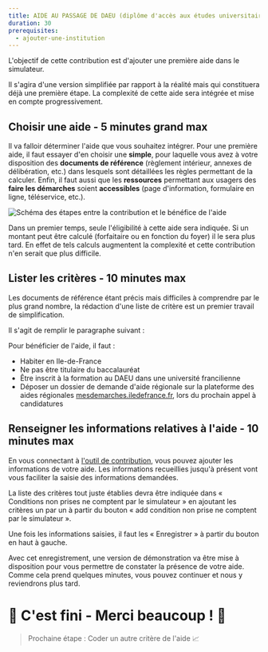 ```yaml
---
title: AIDE AU PASSAGE DE DAEU (diplôme d'accès aux études universitaires)
duration: 30
prerequisites:
  - ajouter-une-institution
---
```

L'objectif de cette contribution est d'ajouter une première aide dans le simulateur.

Il s'agira d'une version simplifiée par rapport à la réalité mais qui constituera déjà une première étape. La complexité de cette aide sera intégrée et mise en compte progressivement.

## Choisir une aide - 5 minutes grand max

Il va falloir déterminer l'aide que vous souhaitez intégrer. Pour une première aide, il faut essayer d'en choisir une **simple**, pour laquelle vous avez à votre disposition des **documents de référence** (règlement intérieur, annexes de délibération, etc.) dans lesquels sont détaillées les règles permettant de la calculer. Enfin, il faut aussi que les **ressources** permettant aux usagers des **faire les démarches** soient **accessibles** (page d'information, formulaire en ligne, téléservice, etc.).

![Schéma des étapes entre la contribution et le bénéfice de l'aide](img/logo_ridf_2019_hd.jpg "AIDE AU PASSAGE DE DAEU (diplôme d'accès aux études universitaires)")

Dans un premier temps, seule l'éligibilité à cette aide sera indiquée. Si un montant peut être calculé (forfaitaire ou en fonction du foyer) il le sera plus tard. En effet de tels calculs augmentent la complexité et cette contribution n'en serait que plus difficile.

## Lister les critères - 10 minutes max

Les documents de référence étant précis mais difficiles à comprendre par le plus grand nombre, la rédaction d'une liste de critère est un premier travail de simplification.

Il s'agit de remplir le paragraphe suivant :

Pour bénéficier de l'aide, il faut :

* Habiter en Ile-de-France
* Ne pas être titulaire du baccalauréat
* Être inscrit à la formation au DAEU dans une université francilienne
* Déposer un dossier de demande d'aide régionale sur la plateforme des aides régionales [mesdemarches.iledefrance.fr](https://mesdemarches.iledefrance.fr/), lors du prochain appel à candidatures

## Renseigner les informations relatives à l'aide - 10 minutes max

En vous connectant à <a href="https://contribuer-aides-jeunes.netlify.app/admin/#/collections/benefits/new" target="_blank" rel="noopener">l'outil de contribution</a>, vous pouvez ajouter les informations de votre aide. Les informations recueillies jusqu'à présent vont vous faciliter la saisie des informations demandées.

La liste des critères tout juste établies devra être indiquée dans « Conditions non prises ne comptent par le simulateur » en ajoutant les critères un par un à partir du bouton « add condition non prise ne comptent par le simulateur ».

Une fois les informations saisies, il faut les « Enregistrer » à partir du bouton en haut à gauche.

Avec cet enregistrement, une version de démonstration va être mise à disposition pour vous permettre de constater la présence de votre aide. Comme cela prend quelques minutes, vous pouvez continuer et nous y reviendrons plus tard.

# 👏 C'est fini - Merci beaucoup&nbsp;! 🎉

> Prochaine étape : Coder un autre critère de l'aide 📈